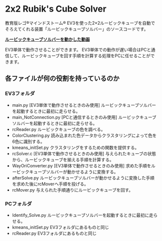 # 2x2 Rubik's Cube Solver
教育版レゴ®マインドストーム® EV3を使った2×2ルービックキューブを自動でそろえてくれる装置「ルービックキューブソルバー」のソースコードです。

**[ルービックキューブソルバーを動かした動画](https://youtu.be/zLtCLgSnmFU)**

EV3単体で動作させることができます。
EV3単体での動作が遅い場合はPCと通信して、ルービックキューブを回す手順を計算する処理をPCに任せることができます。

<!-- ## EV3単体で動作させる場合
### 準備
1. [教育版レゴ®マインドストーム® EV3によるPythonプログラミング](https://education.lego.com/ja-jp/product-resources/mindstorms-ev3/%E5%85%88%E7%94%9F%E5%90%91%E3%81%91%E3%83%AA%E3%82%BD%E3%83%BC%E3%82%B9/ev3-python%E3%81%A7%E3%81%AE%E3%83%97%E3%83%AD%E3%82%B0%E3%83%A9%E3%83%9F%E3%83%B3%E3%82%B0)に移動し、"EV3 MicroPython micro SD card image"をダウンロードする。
2. microSDカード(4GB以上)にダウンロードしたイメージを書き込む。
3. EV3のmicroSDカードスロットに挿入し電源を入れる。
4.  -->

## 各ファイルが何の役割を持っているのか
### EV3フォルダ
* main.py [EV3単体で動作させるときのみ使用] ルービックキューブソルバーを起動するときに最初に走らせる。
* main_NotConnection.py [PCと通信するときのみ使用] ルービックキューブソルバーを起動するときに最初に走らせる。
* rcReader.py ルービックキューブの色を調べる。
* ColorClustering.py 読み込まれた色データからクラスタリングによって色を6色に識別する。
* kmeans_initSet.py クラスタリングをするための関数を提供する。
* rcSolver.c [EV3単体で動作させるときのみ使用] 与えられたキューブの状態から、ルービックキューブを揃える手順を計算する。
* WayOriConverter.py [EV3単体で動作させるときのみ使用] 求めた手順をルービックキューブソルバーが動かせるように変換する。
* afterSolve.py ルービックキューブソルバーが動かせるように変換した手順を求めた後にrcMoverへ手順を投げる。
* rcMover.py 与えられた手順通りにルービックキューブを回す。

### PCフォルダ
* Identify_Solve.py ルービックキューブソルバーを起動するときに最初に走らせる。
* kmeans_initSet.py EV3フォルダにあるものと同じ
* rcReader.py EV3フォルダにあるものと同じ